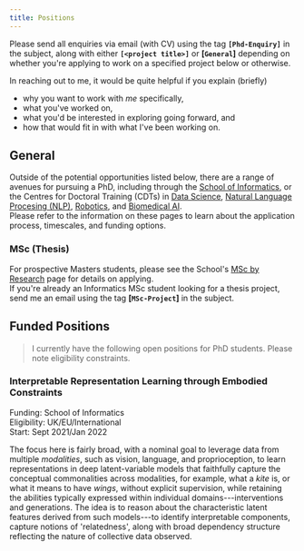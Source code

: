 ```yaml
---
title: Positions
---
```


Please send all enquiries via email (with CV) using the tag **`[Phd-Enquiry]`** in the subject, along with either **`[<project title>]`** or **[`General`]** depending on whether you're applying to work on a specified project below or otherwise.

In reaching out to me, it would be quite helpful if you explain (briefly)

  * why you want to work with _me_ specifically,
  * what you've worked on,
  * what you'd be interested in exploring going forward, and
  * how that would fit in with what I've been working on.


## General

Outside of the potential opportunities listed below, there are a range of avenues for pursuing a PhD, including through the [School of Informatics](https://www.ed.ac.uk/informatics/postgraduate/), or the Centres for Doctoral Training (CDTs) in [Data Science](http://datascience.inf.ed.ac.uk), [Natural Language Procesing (NLP)](https://nlp-cdt.ac.uk/), [Robotics](https://www.edinburgh-robotics.org), and [Biomedical AI](http://web.inf.ed.ac.uk/cdt/biomedical-ai).
<br/>
Please refer to the information on these pages to learn about the application process, timescales, and funding options.


### MSc (Thesis)

For prospective Masters students, please see the School's [MSc by Research](https://www.ed.ac.uk/studying/postgraduate/applying/research/masters-by-research) page for details on applying.
<br/>
If you're already an Informatics MSc student looking for a thesis project, send me an email using the tag **[`MSc-Project`]** in the subject.


## **Funded Positions**

> I currently have the following open positions for PhD students.
Please note eligibility constraints.

### Interpretable Representation Learning through Embodied Constraints

Funding: School of Informatics <br/>
Eligibility: UK/EU/International <br/>
Start: Sept 2021/Jan 2022

The focus here is fairly broad, with a nominal goal to leverage data from multiple _modalities_, such as vision, language, and proprioception, to learn representations in deep latent-variable models that faithfully capture the conceptual commonalities across modalities, for example, what a _kite_ is, or what it means to have _wings_, without explicit supervision, while retaining the abilities typically expressed within individual domains---interventions and generations.
The idea is to reason about the characteristic latent features derived from such models---to identify interpretable components, capture notions of 'relatedness', along with broad dependency structure reflecting the nature of collective data observed.
